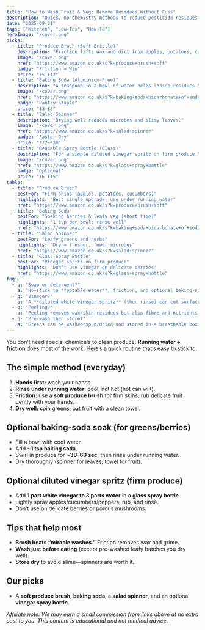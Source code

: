 ```yaml
---
title: "How to Wash Fruit & Veg: Remove Residues Without Fuss"
description: "Quick, no-chemistry methods to reduce pesticide residues, waxes, and grime—using things you already have."
date: "2025-09-21"
tags: ["Kitchen", "Low-Tox", "How-To"]
heroImage: "/cover.png"
picks:
  - title: "Produce Brush (Soft Bristle)"
    description: "Friction lifts wax and dirt from apples, potatoes, cucumbers."
    image: "/cover.png"
    href: "https://www.amazon.co.uk/s?k=produce+brush+soft"
    badge: "Friction = Win"
    price: "£5–£12"
  - title: "Baking Soda (Aluminium-Free)"
    description: "A teaspoon in a bowl of water helps loosen residues."
    image: "/cover.png"
    href: "https://www.amazon.co.uk/s?k=baking+soda+bicarbonate+of+soda+food+grade"
    badge: "Pantry Staple"
    price: "£3–£8"
  - title: "Salad Spinner"
    description: "Drying well reduces microbes and slimy leaves."
    image: "/cover.png"
    href: "https://www.amazon.co.uk/s?k=salad+spinner"
    badge: "Faster Dry"
    price: "£12–£30"
  - title: "Reusable Spray Bottle (Glass)"
    description: "For a simple diluted vinegar spritz on firm produce."
    image: "/cover.png"
    href: "https://www.amazon.co.uk/s?k=glass+spray+bottle"
    badge: "Optional"
    price: "£6–£15"
table:
  - title: "Produce Brush"
    bestFor: "Firm skins (apples, potatoes, cucumbers)"
    highlights: "Best single upgrade; use under running water"
    href: "https://www.amazon.co.uk/s?k=produce+brush+soft"
  - title: "Baking Soda"
    bestFor: "Soaking berries & leafy veg (short time)"
    highlights: "1 tsp per bowl; rinse well"
    href: "https://www.amazon.co.uk/s?k=baking+soda+bicarbonate+of+soda+food+grade"
  - title: "Salad Spinner"
    bestFor: "Leafy greens and herbs"
    highlights: "Dry = fresher, fewer microbes"
    href: "https://www.amazon.co.uk/s?k=salad+spinner"
  - title: "Glass Spray Bottle"
    bestFor: "Vinegar spritz on firm produce"
    highlights: "Don’t use vinegar on delicate berries"
    href: "https://www.amazon.co.uk/s?k=glass+spray+bottle"
faq:
  - q: "Soap or detergent?"
    a: "No—stick to **potable water**, friction, and optional baking-soda soaks. Soap isn’t meant for produce."
  - q: "Vinegar?"
    a: "A **diluted white-vinegar spritz** (then rinse) can cut surface microbes on firmer veg. Skip on delicate berries."
  - q: "Peeling?"
    a: "Peeling removes wax/skin residues but also fibre and nutrients. Wash well first; peel if you prefer."
  - q: "Pre-wash then store?"
    a: "Greens can be washed/spun/dried and stored in a breathable box with paper towel. Berries last longer if washed just before eating."
---
```


You don’t need special chemicals to clean produce. **Running water + friction** does most of the work. Here’s a quick routine that’s easy to stick to.

## The simple method (everyday)
1. **Hands first:** wash your hands.
2. **Rinse under running water:** cool, not hot (hot can wilt).
3. **Friction:** use a **soft produce brush** for firm skins; rub delicate fruit gently with your hands.
4. **Dry well:** spin greens; pat fruit with a clean towel.

## Optional baking-soda soak (for greens/berries)
- Fill a bowl with cool water.
- Add **~1 tsp baking soda**.
- Swirl in produce for **~30–60 sec**, then rinse under running water.
- Dry thoroughly (spinner for leaves; towel for fruit).

## Optional diluted vinegar spritz (firm produce)
- Add **1 part white vinegar to 3 parts water** in a **glass spray bottle**.
- Lightly spray apples/cucumbers/peppers, rub, and rinse.
- Don’t use on delicate berries or porous mushrooms.

## Tips that help most
- **Brush beats “miracle washes.”** Friction removes wax and grime.
- **Wash just before eating** (except pre-washed leafy batches you dry well).
- **Store dry** to avoid slime—spinners are worth it.

## Our picks
- A **soft produce brush**, **baking soda**, a **salad spinner**, and an optional **vinegar spray bottle**.

*Affiliate note: We may earn a small commission from links above at no extra cost to you. This content is educational and not medical advice.*
